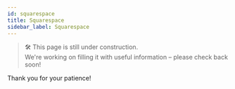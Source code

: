 ```yaml
---
id: squarespace
title: Squarespace
sidebar_label: Squarespace
---
```

> 🛠️ This page is still under construction.  
> We're working on filling it with useful information – please check back soon!

Thank you for your patience!